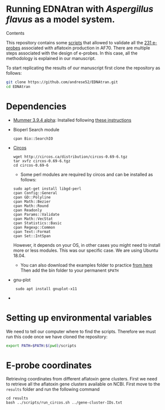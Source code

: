 Running EDNAtran with *Aspergillus flavus* as a model system.
===
Contents


This repository contains some [scripts](/scripts) that allowed to validate all the [231 e-probes](http://mi-finder.com/login) associated with aflatoxin production in AF70.
There are multiple steps associated with the design of e-probes. In this case, all the methodology is explained in our manuscript.

To start replicating the results of our manuscript first clone the repository as follows:

```bash
git clone https://github.com/andrese52/EDNAtran.git
cd EDNAtran
```
# Dependencies
- [Mummer 3.9.4 alpha](https://github.com/mummer4/mummer/releases/tag/v3.9.4alpha): Installed following [these instructions](https://github.com/mummer4/mummer/blob/master/INSTALL.md)
- Bioperl Search module
    ```bash=1
    cpan Bio::SearchIO
    ```
- [Circos](http://circos.ca/software/installation/)
    ```bash=1
    wget http://circos.ca/distribution/circos-0.69-6.tgz
    tar xvfz circos-0.69-6.tgz
    cd circos-0.69-6
    ```
    - Some perl modules are required by circos and can be installed as follows:

    ```bash=1
    sudo apt-get install libgd-perl
    cpan Config::General
    cpan GD::Polyline
    cpan Math::Bezier
    cpan Math::Round
    cpan Readonly
    cpan Params::Validate
    cpan Math::VecStat
    cpan Statistics::Basic
    cpan Regexp::Common
    cpan Text::Format
    cpan Set::IntSpan
    ```
   However, it depends on your OS, in other cases you might need to install more or less modules. This was our specific case. We are using Ubuntu 18.04.
    - You can also download the examples folder to practice [from here](http://circos.ca/distribution/circos-course-2017.tgz)
    Then add the bin folder to your permanent `$PATH`
- gnu-plot
    ```bash=
     sudo apt install gnuplot-x11
    ```
-

# Setting up environmental variables
We need to tell our computer where to find the scripts. Therefore we must run this code once we have cloned the repository:

```bash
export PATH=$PATH:$(pwd)/scripts
```
# E-probe coordinates
Retrieving coordinates from different aflatoxin gene clusters. First we need to retrieve all the aflatoxin gene clusters available on NCBI.
First move to the `results` folder and run the following command

```bash=
cd results
bash ../scripts/run_circos.sh ../gene-cluster-IDs.txt
```
